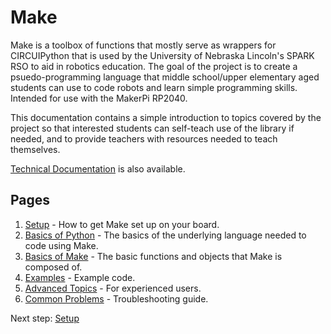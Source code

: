 # Make

Make is a toolbox of functions that mostly serve as wrappers for CIRCUIPython
that is used by the University of Nebraska Lincoln's SPARK RSO to aid in
robotics education. The goal of the project is to create a psuedo-programming
language that middle school/upper elementary aged students can use to code
robots and learn simple programming skills. Intended for use with the MakerPi
RP2040.

This documentation contains a simple introduction to topics covered by the
project so that interested students can self-teach use of the library if
needed, and to provide teachers with resources needed to teach themselves.

[Technical Documentation](doc/techdoc/techdoc.pdf) is also available.

## Pages

1. [Setup](doc/setup.md) - How to get Make set up on your board.
2. [Basics of Python](doc/python.md) - The basics of the underlying language
   needed to code using Make.
3. [Basics of Make](doc/make.md) - The basic functions and objects that Make is
   composed of.
4. [Examples](doc/examples.md) - Example code.
5. [Advanced Topics](doc/advanced.md) - For experienced users.
6. [Common Problems](doc/help.md) - Troubleshooting guide.

Next step: [Setup](doc/setup.md)
